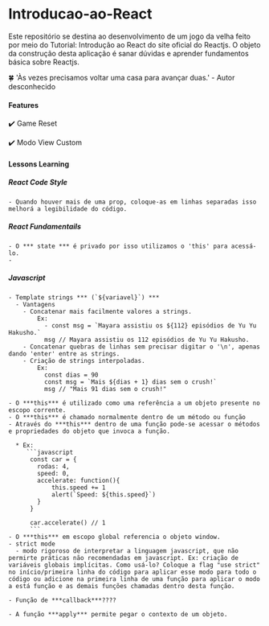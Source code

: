 # Introducao-ao-React

Este repositório se destina ao desenvolvimento de um jogo da velha feito por meio do Tutorial: Introdução ao React do site oficial do Reactjs. O objeto da construção desta aplicação é sanar dúvidas e aprender fundamentos básica sobre Reactjs.


:four_leaf_clover:  'Às vezes precisamos voltar uma casa para avançar duas.' - Autor desconhecido

#### Features

:heavy_check_mark: Game Reset

:heavy_check_mark: Modo View Custom


#### Lessons Learning

 ##### React Code Style 

    - Quando houver mais de uma prop, coloque-as em linhas separadas isso melhorá a legibilidade do código.

 ##### React Fundamentails

    - O *** state *** é privado por isso utilizamos o 'this' para acessá-lo.
    - 
 ##### Javascript

    - Template strings *** (`${variavel}`) ***
      - Vantagens
        - Concatenar mais facilmente valores a strings.
            Ex:
              - const msg = `Mayara assistiu os ${112} episódios de Yu Yu Hakusho.`
              msg // Mayara assistiu os 112 episódios de Yu Yu Hakusho.
        - Concatenar quebras de linhas sem precisar digitar o '\n', apenas dando 'enter' entre as strings.
        - Criação de strings interpoladas. 
            Ex: 
              const dias = 90
              const msg = `Mais ${dias + 1} dias sem o crush!`
              msg // "Mais 91 dias sem o crush!"
 
    - O ***this*** é utilizado como uma referência a um objeto presente no escopo corrente. 
    - O ***this*** é chamado normalmente dentro de um método ou função
    - Através do ***this*** dentro de uma função pode-se acessar o métodos e propriedades do objeto que invoca a função. 

      * Ex:
         ```javascript
          const car = {
            rodas: 4,
            speed: 0,
            accelerate: function(){
                this.speed += 1
                alert(`Speed: ${this.speed}`)
            }
          } 

          car.accelerate() // 1
          ```
    - O ***this*** em escopo global referencia o objeto window.
    - strict mode
      - modo rigoroso de interpretar a linguagem javascript, que não permirte práticas não recomendadas em javascript. Ex: criação de variáveis globais implícitas. Como usá-lo? Coloque a flag "use strict" no início/primeira linha do código para aplicar esse modo para todo o código ou adicione na primeira linha de uma função para aplicar o modo a está função e as demais funções chamadas dentro desta função.

    - Função de ***callback***????
            
    - A função ***apply*** permite pegar o contexto de um objeto. 
